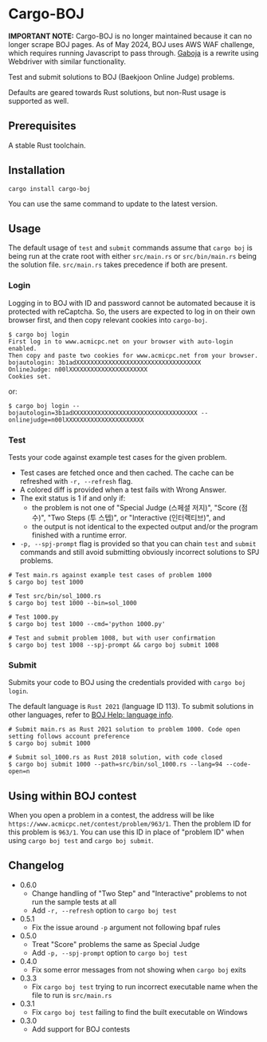 # Cargo-BOJ

**IMPORTANT NOTE:** Cargo-BOJ is no longer maintained because it can no longer scrape BOJ pages. As of May 2024, BOJ uses AWS WAF challenge, which requires running Javascript to pass through. [Gaboja](https://github.com/Bubbler-4/rust-problem-solving/tree/main/gaboja) is a rewrite using Webdriver with similar functionality.

Test and submit solutions to BOJ (Baekjoon Online Judge) problems.

Defaults are geared towards Rust solutions, but non-Rust usage is supported as well.

## Prerequisites

A stable Rust toolchain.

## Installation

```
cargo install cargo-boj
```

You can use the same command to update to the latest version.

## Usage

The default usage of `test` and `submit` commands assume that `cargo boj` is being run at the crate root with
either `src/main.rs` or `src/bin/main.rs` being the solution file.
`src/main.rs` takes precedence if both are present.

### Login

Logging in to BOJ with ID and password cannot be automated because it is protected with reCaptcha.
So, the users are expected to log in on their own browser first, and then copy relevant cookies into `cargo-boj`.

```
$ cargo boj login
First log in to www.acmicpc.net on your browser with auto-login enabled.
Then copy and paste two cookies for www.acmicpc.net from your browser.
bojautologin: 3b1adXXXXXXXXXXXXXXXXXXXXXXXXXXXXXXXXXXX
OnlineJudge: n00lXXXXXXXXXXXXXXXXXXXXXX
Cookies set.
```

or:

```
$ cargo boj login --bojautologin=3b1adXXXXXXXXXXXXXXXXXXXXXXXXXXXXXXXXXXX --onlinejudge=n00lXXXXXXXXXXXXXXXXXXXXXX
```

### Test

Tests your code against example test cases for the given problem.

* Test cases are fetched once and then cached. The cache can be refreshed with `-r, --refresh` flag.
* A colored diff is provided when a test fails with Wrong Answer.
* The exit status is 1 if and only if:
    * the problem is not one of "Special Judge (스페셜 저지)", "Score (점수)", "Two Steps (투 스텝)", or "Interactive (인터랙티브)", and
    * the output is not identical to the expected output and/or the program finished with a runtime error.
* `-p, --spj-prompt` flag is provided so that you can chain `test` and `submit` commands and still avoid submitting
    obviously incorrect solutions to SPJ problems.

```
# Test main.rs against example test cases of problem 1000
$ cargo boj test 1000

# Test src/bin/sol_1000.rs
$ cargo boj test 1000 --bin=sol_1000

# Test 1000.py
$ cargo boj test 1000 --cmd='python 1000.py'

# Test and submit problem 1008, but with user confirmation
$ cargo boj test 1008 --spj-prompt && cargo boj submit 1008
```

### Submit

Submits your code to BOJ using the credentials provided with `cargo boj login`.

The default language is `Rust 2021` (language ID 113). To submit solutions in other languages,
refer to [BOJ Help: language info](https://help.acmicpc.net/language/info).

```
# Submit main.rs as Rust 2021 solution to problem 1000. Code open setting follows account preference
$ cargo boj submit 1000

# Submit sol_1000.rs as Rust 2018 solution, with code closed
$ cargo boj submit 1000 --path=src/bin/sol_1000.rs --lang=94 --code-open=n
```

## Using within BOJ contest

When you open a problem in a contest, the address will be like `https://www.acmicpc.net/contest/problem/963/1`.
Then the problem ID for this problem is `963/1`.
You can use this ID in place of "problem ID" when using `cargo boj test` and `cargo boj submit`.

## Changelog

* 0.6.0
    * Change handling of "Two Step" and "Interactive" problems to not run the sample tests at all
    * Add `-r, --refresh` option to `cargo boj test`
* 0.5.1
    * Fix the issue around `-p` argument not following bpaf rules
* 0.5.0
    * Treat "Score" problems the same as Special Judge
    * Add `-p, --spj-prompt` option to `cargo boj test`
* 0.4.0
    * Fix some error messages from not showing when `cargo boj` exits
* 0.3.3
    * Fix `cargo boj test` trying to run incorrect executable name when the file to run is `src/main.rs`
* 0.3.1
    * Fix `cargo boj test` failing to find the built executable on Windows
* 0.3.0
    * Add support for BOJ contests
